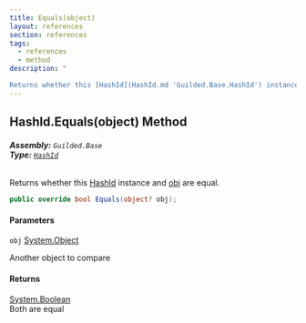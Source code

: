 ```yaml
---
title: Equals(object)
layout: references
section: references
tags:
  - references
  - method
description: "

Returns whether this [HashId](HashId.md 'Guilded.Base.HashId') instance and [obj](HashId.Equals(object).md#Guilded.Base.HashId.Equals(object).obj 'Guilded.Base.HashId.Equals(object).obj') are equal."
---
```


## HashId.Equals(object) Method
###### **Assembly:** `Guilded.Base`<br/>**Type:** [`HashId`](HashId.md 'Guilded.Base.HashId')

Returns whether this [HashId](HashId.md 'Guilded.Base.HashId') instance and [obj](HashId.Equals(object).md#Guilded.Base.HashId.Equals(object).obj 'Guilded.Base.HashId.Equals(object).obj') are equal.

```csharp
public override bool Equals(object? obj);
```
#### Parameters

<a name='Guilded.Base.HashId.Equals(object).obj'></a>

`obj` [System.Object](https://docs.microsoft.com/en-us/dotnet/api/System.Object 'System.Object')

Another object to compare

#### Returns
[System.Boolean](https://docs.microsoft.com/en-us/dotnet/api/System.Boolean 'System.Boolean')  
Both are equal
